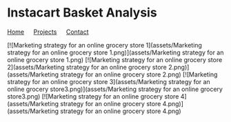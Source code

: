 # Instacart Basket Analysis

[Home](./) &emsp; [Projects](./Projects.html) &emsp; [Contact](./Contact.html)

[![Marketing strategy for an online grocery store 1](assets/Marketing strategy for an online grocery store 1.png)](assets/Marketing strategy for an online grocery store 1.png)
[![Marketing strategy for an online grocery store 2](assets/Marketing strategy for an online grocery store 2.png)](assets/Marketing strategy for an online grocery store 2.png)
[![Marketing strategy for an online grocery store 3](assets/Marketing strategy for an online grocery store3.png)](assets/Marketing strategy for an online grocery store3.png)
[![Marketing strategy for an online grocery store 4](assets/Marketing strategy for an online grocery store 4.png)](assets/Marketing strategy for an online grocery store 4.png)
